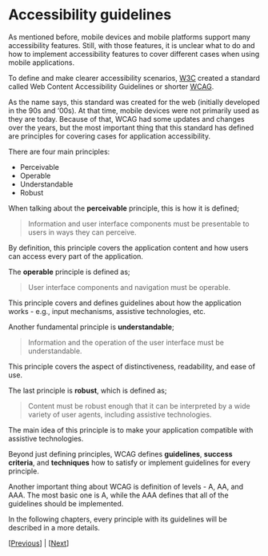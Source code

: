 # Accessibility guidelines

As mentioned before, mobile devices and mobile platforms support many accessibility features. Still, with those features, it is unclear what to do and how to implement accessibility features to cover different cases when using mobile applications.

To define and make clearer accessibility scenarios, [W3C](https://www.w3.org/) created a standard called Web Content Accessibility Guidelines or shorter [WCAG](https://www.w3.org/TR/WCAG21/).

As the name says, this standard was created for the web (initially developed in the 90s and ‘00s). At that time, mobile devices were not primarily used as they are today. Because of that, WCAG had some updates and changes over the years, but the most important thing that this standard has defined are principles for covering cases for application accessibility.

There are four main principles:

* Perceivable
* Operable
* Understandable
* Robust

When talking about the **perceivable** principle, this is how it is defined;

> Information and user interface components must be presentable to users in ways they can perceive.

By definition, this principle covers the application content and how users can access every part of the application.

The **operable** principle is defined as;

> User interface components and navigation must be operable.

This principle covers and defines guidelines about how the application works - e.g., input mechanisms, assistive technologies, etc.

Another fundamental principle is **understandable**;

> Information and the operation of the user interface must be understandable.

This principle covers the aspect of distinctiveness, readability, and ease of use.

The last principle is **robust**, which is defined as;

> Content must be robust enough that it can be interpreted by a wide variety of user agents, including assistive technologies.

The main idea of this principle is to make your application compatible with assistive technologies.

Beyond just defining principles, WCAG defines **guidelines**, **success criteria**, and **techniques** how to satisfy or implement guidelines for every principle.

Another important thing about WCAG is definition of levels - A, AA, and AAA. The most basic one is A, while the AAA defines that all of the guidelines should be implemented.

In the following chapters, every principle with its guidelines will be described in a more details.

[[Previous](“TODO”)] | [[Next](“TODO”)]

